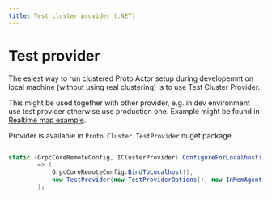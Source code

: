 ```yaml
---
title: Test cluster provider (.NET)
---
```


# Test provider

The esiest way to run clustered Proto.Actor setup during developemnt on local machine (without using real clustering) is to use Test Cluster Provider.

This might be used together with other provider, e.g. in dev environment use test provider otherwise use production one. Example might be found in [Realtime map example](https://github.com/asynkron/realtimemap-dotnet/blob/main/Backend/ProtoActorExtensions.cs#L75).

Provider is available in `Proto.Cluster.TestProvider` nuget package.

```csharp

static (GrpcCoreRemoteConfig, IClusterProvider) ConfigureForLocalhost() 
        => (
            GrpcCoreRemoteConfig.BindToLocalhost(),  
            new TestProvider(new TestProviderOptions(), new InMemAgent())
        );

```
